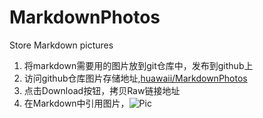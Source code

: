 # MarkdownPhotos
Store Markdown pictures


1. 将markdown需要用的图片放到git仓库中，发布到github上
2. 访问github仓库图片存储地址,[huawaii/MarkdownPhotos](https://github.com/huawaii/MarkdownPhotos)
3. 点击Download按钮，拷贝Raw链接地址
4. 在Markdown中引用图片，![Pic](https://raw.githubusercontent.com/huawaii/MarkdownPhotos/) 

